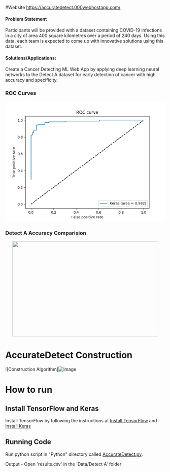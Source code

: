 #Website
https://accuratedetect.000webhostapp.com/

#### Problem Statement
Participants will be provided with a dataset containing COVID-19 infections in a city of area 400 square kilometres over a period of 240 days. Using this data, each team is expected to come up with innovative solutions using this dataset.

#### Solutions/Applications:
Create a Cancer Detecting ML Web App by applying deep learning neural networks to the Detect A dataset for early detection of cancer with high accuracy and specificity.

### ROC Curves
![ROC Curve](https://github.com/tanpatil/AccurateDetect/blob/main/Data/Detect%20A/ROC%20Curve/1.png)

### Detect A Accuracy Comparision
<p align="center">
 <img width="460" height="300" src="![image](https://user-images.githubusercontent.com/89934290/137635591-9a65294a-3f0f-4c21-aae7-e9238ca10dbf.png)">
</p>

# AccurateDetect Construction
![Construction Algorithm]![image](https://user-images.githubusercontent.com/89934290/137635657-45a83750-047d-4c45-aa65-ab74fc3b07a5.png)

<h1>How to run</h1>
<h2>Install TensorFlow and Keras</h2>
<p>Install TensorFlow by following the instructions at <a href="https://www.tensorflow.org/install/">Install TensorFlow</a> and <a href="https://keras.io/#installation">Install Keras</a></p>
<h2>Running Code</h2>
<p>Run python script in "Python" directory called <a href="https://github.com/tanpatil/AccurateDetect/blob/main/Code/AccurateDetect.py">AccurateDetect.py</a>.</p>
<p>Output - Open 'results.csv' in the 'Data/Detect A' folder</p>
 </br>
